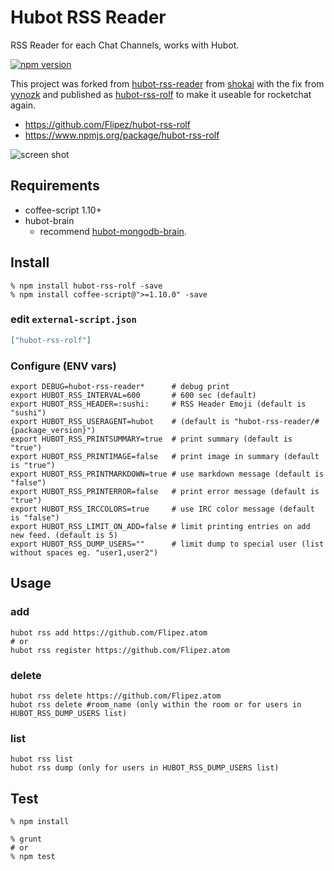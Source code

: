 Hubot RSS Reader
================
RSS Reader for each Chat Channels, works with Hubot.

[![npm version](https://badge.fury.io/js/hubot-rss-rolf.svg)](https://badge.fury.io/js/hubot-rss-rolf)

This project was forked from [hubot-rss-reader](https://github.com/shokai/hubot-rss-reader)
from [shokai](https://github.com/shokai) with the fix from [yynozk](https://github.com/yynozk)
and published as [hubot-rss-rolf](https://www.npmjs.com/package/hubot-rss-rolf) to make it useable for rocketchat again.

- https://github.com/Flipez/hubot-rss-rolf
- https://www.npmjs.org/package/hubot-rss-rolf

![screen shot](http://gyazo.com/234dfb14d76bb3de9efd88bfe8dc6522.png)

Requirements
------------

- coffee-script 1.10+
- hubot-brain
  - recommend [hubot-mongodb-brain](http://npmjs.com/package/hubot-mongodb-brain).

Install
-------

    % npm install hubot-rss-rolf -save
    % npm install coffee-script@">=1.10.0" -save

### edit `external-script.json`

```json
["hubot-rss-rolf"]
```

### Configure (ENV vars)

    export DEBUG=hubot-rss-reader*      # debug print
    export HUBOT_RSS_INTERVAL=600       # 600 sec (default)
    export HUBOT_RSS_HEADER=:sushi:     # RSS Header Emoji (default is "sushi")
    export HUBOT_RSS_USERAGENT=hubot    # (default is "hubot-rss-reader/#{package_version}")
    export HUBOT_RSS_PRINTSUMMARY=true  # print summary (default is "true")
    export HUBOT_RSS_PRINTIMAGE=false   # print image in summary (default is "true")
    export HUBOT_RSS_PRINTMARKDOWN=true # use markdown message (default is "false")
    export HUBOT_RSS_PRINTERROR=false   # print error message (default is "true")
    export HUBOT_RSS_IRCCOLORS=true     # use IRC color message (default is "false")
    export HUBOT_RSS_LIMIT_ON_ADD=false # limit printing entries on add new feed. (default is 5)
    export HUBOT_RSS_DUMP_USERS=""      # limit dump to special user (list without spaces eg. "user1,user2")

Usage
-----

### add

    hubot rss add https://github.com/Flipez.atom
    # or
    hubot rss register https://github.com/Flipez.atom


### delete

    hubot rss delete https://github.com/Flipez.atom
    hubot rss delete #room_name (only within the room or for users in HUBOT_RSS_DUMP_USERS list)

### list

    hubot rss list
    hubot rss dump (only for users in HUBOT_RSS_DUMP_USERS list)


Test
----

    % npm install

    % grunt
    # or
    % npm test
